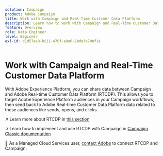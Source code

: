 ```yaml
---
solution: Campaign
product: Adobe Campaign
title: Work with Campaign and Real-Time Customer Data Platform
description: Learn how to work with Campaign and Real-Time Customer Data Platform
feature: Overview
role: Data Engineer
level: Beginner
exl-id: d1d57aa8-b811-470f-a8a6-18da3a700f1a
---
```

# Work with Campaign and Real-Time Customer Data Platform

With Adobe Experience Platform, you can share data between Campaign and Adobe Real-time Customer Data Platform (RTCDP). This allows you to target Adobe Experience Platform audiences in your Campaign workflows, then send back to Adobe Real-time Customer Data Platform data related to these audiences like sends, opens, and clicks.

:arrow_upper_right: Learn more about RTCDP in [this section](https://experienceleague.adobe.com/docs/experience-platform/rtcdp/overview.html?lang=en)

:arrow_upper_right: Learn how to implement and use RTCDP with Campaign in [Campaign Classic documentation](https://experienceleague.adobe.com/docs/campaign-classic/using/integrating-with-adobe-experience-cloud/aep-sources-destinations/get-started-sources-destinations.html?lang=en#integrating-with-adobe-experience-cloud)

:speech_balloon: As a Managed Cloud Services user, [contact Adobe](../start/support.md#support) to connect RTCDP and Campaign.
